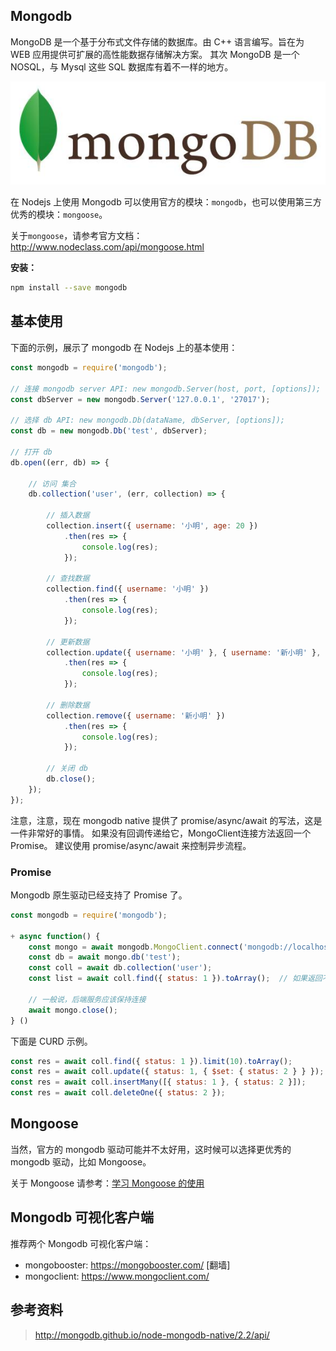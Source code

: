 
## Mongodb
MongoDB 是一个基于分布式文件存储的数据库。由 C++ 语言编写。旨在为 WEB 应用提供可扩展的高性能数据存储解决方案。
其次 MongoDB 是一个 NOSQL，与 Mysql 这些 SQL 数据库有着不一样的地方。

![](../../../resource/mongodb.jpg)

在 Nodejs 上使用 Mongodb 可以使用官方的模块：`mongodb`，也可以使用第三方优秀的模块：`mongoose`。

关于`mongoose`，请参考官方文档：http://www.nodeclass.com/api/mongoose.html

**安装：**

```bash
npm install --save mongodb
```

## 基本使用
下面的示例，展示了 mongodb 在 Nodejs 上的基本使用：

```js
const mongodb = require('mongodb');

// 连接 mongodb server API: new mongodb.Server(host, port, [options]);
const dbServer = new mongodb.Server('127.0.0.1', '27017');

// 选择 db API: new mongodb.Db(dataName, dbServer, [options]);
const db = new mongodb.Db('test', dbServer);

// 打开 db
db.open((err, db) => {

    // 访问 集合
    db.collection('user', (err, collection) => {

        // 插入数据
        collection.insert({ username: '小明', age: 20 })
            .then(res => {
                console.log(res);
            });

        // 查找数据
        collection.find({ username: '小明' })
            .then(res => {
                console.log(res);
            });

        // 更新数据
        collection.update({ username: '小明' }, { username: '新小明' }, { upsert: true })
            .then(res => {
                console.log(res);
            });

        // 删除数据
        collection.remove({ username: '新小明' })
            .then(res => {
                console.log(res);
            });

        // 关闭 db
        db.close();
    });
});
```

注意，注意，现在 mongodb native 提供了 promise/async/await 的写法，这是一件非常好的事情。
如果没有回调传递给它，MongoClient连接方法返回一个Promise。
建议使用 promise/async/await 来控制异步流程。

### Promise 
Mongodb 原生驱动已经支持了 Promise 了。

```js
const mongodb = require('mongodb');

+ async function() {
    const mongo = await mongodb.MongoClient.connect('mongodb://localhost:27017');
    const db = await mongo.db('test');
    const coll = await db.collection('user');
    const list = await coll.find({ status: 1 }).toArray();  // 如果返回不只一个元素，则需要 toArray。

    // 一般说，后端服务应该保持连接
    await mongo.close();
} ()
```

下面是 CURD 示例。

```js
const res = await coll.find({ status: 1 }).limit(10).toArray();
const res = await coll.update({ status: 1, { $set: { status: 2 } } });
const res = await coll.insertMany([{ status: 1 }, { status: 2 }]);
const res = await coll.deleteOne({ status: 2 });
```

## Mongoose
当然，官方的 mongodb 驱动可能并不太好用，这时候可以选择更优秀的 mongodb 驱动，比如 Mongoose。

关于 Mongoose 请参考：[学习 Mongoose 的使用](http://me.lizhooh.com/2017/04/08/MongoDB/%E5%AD%A6%E4%B9%A0%20Mongoose%20%E7%9A%84%E4%BD%BF%E7%94%A8/)

## Mongodb 可视化客户端

推荐两个 Mongodb 可视化客户端：
- mongobooster:  https://mongobooster.com/ [翻墙]
- mongoclient:  https://www.mongoclient.com/


## 参考资料
> http://mongodb.github.io/node-mongodb-native/2.2/api/
